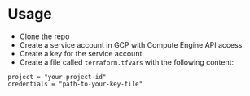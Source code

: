 # Usage

- Clone the repo
- Create a service account in GCP with Compute Engine API access
- Create a key for the service account
- Create a file called `terraform.tfvars` with the following content:

```
project = "your-project-id"
credentials = "path-to-your-key-file"
```
